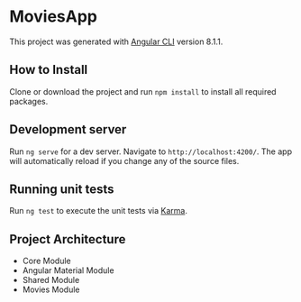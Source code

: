 # MoviesApp

This project was generated with [Angular CLI](https://github.com/angular/angular-cli) version 8.1.1.

## How to Install

Clone or download the project and run `npm install` to install all required packages.

## Development server

Run `ng serve` for a dev server. Navigate to `http://localhost:4200/`. The app will automatically reload if you change any of the source files.

## Running unit tests

Run `ng test` to execute the unit tests via [Karma](https://karma-runner.github.io).

## Project Architecture

- Core Module
- Angular Material Module
- Shared Module
- Movies Module
